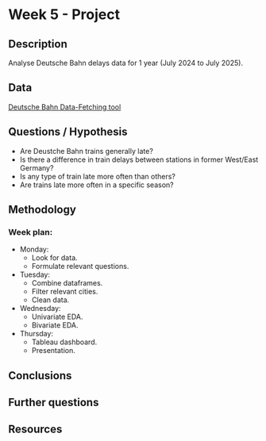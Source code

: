 # Week 5 - Project

## Description
Analyse Deutsche Bahn delays data for 1 year (July 2024 to July 2025).

## Data
[Deutsche Bahn Data-Fetching tool](https://github.com/piebro/deutsche-bahn-data)

## Questions / Hypothesis
- Are Deustche Bahn trains generally late?
- Is there a difference in train delays between stations in former West/East Germany?
- Is any type of train late more often than others?
- Are trains late more often in a specific season?

## Methodology
### Week plan:
- Monday: 
  - Look for data.
  - Formulate relevant questions.
- Tuesday:
  - Combine dataframes.
  - Filter relevant cities.
  - Clean data.
- Wednesday:
  - Univariate EDA.
  - Bivariate EDA.
- Thursday:
  - Tableau dashboard.
  - Presentation.

## Conclusions

## Further questions

## Resources
